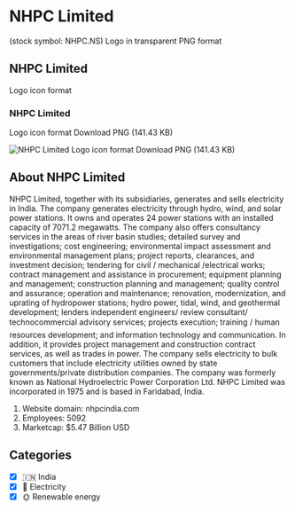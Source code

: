 # NHPC Limited
 (stock symbol: NHPC.NS) Logo in transparent PNG format

## NHPC Limited
 Logo icon format

### NHPC Limited
 Logo icon format Download PNG (141.43 KB)

![NHPC Limited
 Logo icon format Download PNG (141.43 KB)](/img/orig/NHPC.NS-5a496451.png)

## About NHPC Limited


NHPC Limited, together with its subsidiaries, generates and sells electricity in India. The company generates electricity through hydro, wind, and solar power stations. It owns and operates 24 power stations with an installed capacity of 7071.2 megawatts. The company also offers consultancy services in the areas of river basin studies; detailed survey and investigations; cost engineering; environmental impact assessment and environmental management plans; project reports, clearances, and investment decision; tendering for civil / mechanical /electrical works; contract management and assistance in procurement; equipment planning and management; construction planning and management; quality control and assurance; operation and maintenance; renovation, modernization, and uprating of hydropower stations; hydro power, tidal, wind, and geothermal development; lenders independent engineers/ review consultant/ technocommercial advisory services; projects execution; training / human resources development; and information technology and communication. In addition, it provides project management and construction contract services, as well as trades in power. The company sells electricity to bulk customers that include electricity utilities owned by state governments/private distribution companies. The company was formerly known as National Hydroelectric Power Corporation Ltd. NHPC Limited was incorporated in 1975 and is based in Faridabad, India.

1. Website domain: nhpcindia.com
2. Employees: 5092
3. Marketcap: $5.47 Billion USD


## Categories
- [x] 🇮🇳 India
- [x] 🔋 Electricity
- [x] 🌞 Renewable energy
